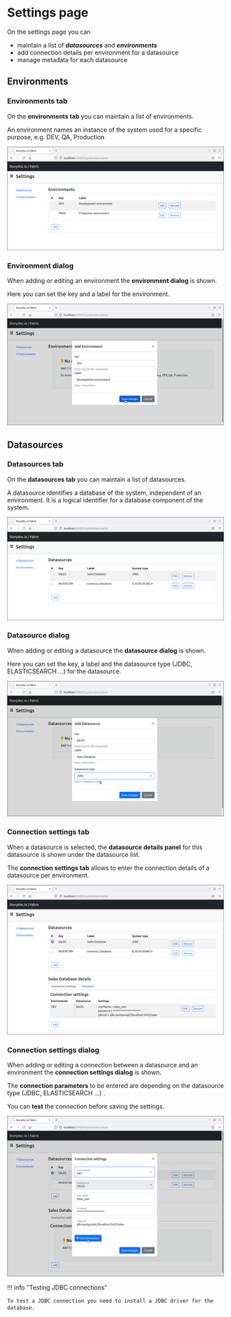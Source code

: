# Settings page

On the settings page you can 

- maintain a list of ___datasources___ and ___environments___
- add connection details per environment for a datasource
- manage metadata for each datasource

## Environments

### Environments tab

On the __environments tab__ you can maintain a list of environments.

An environment names an instance of the system used for a specific purpose, e.g. DEV, QA, Production

[![settings-page-environments]][settings-page-environments]

[settings-page-environments]: settings-page-environments.png

### Environment dialog 

When adding or editing an environment the __environment dialog__ is shown.

Here you can set the key and a label for the environment.

[![settings-page-add-environment]][settings-page-add-environment]

[settings-page-add-environment]: settings-page-add-environment.png


## Datasources

### Datasources tab

On the __datasources tab__ you can maintain a list of datasources.

A datasource identifies a database of the system, independent of an environment. It is a logical identifier for a database component of the system. 

[![settings-page-datasources]][settings-page-datasources]

[settings-page-datasources]: settings-page-datasources.png

### Datasource dialog

When adding or editing a datasource the __datasource dialog__ is shown.

Here you can set the key, a label and the datasource type (JDBC, ELASTICSEARCH ...) for the datasource.

[![settings-page-add-datasource]][settings-page-add-datasource]

[settings-page-add-datasource]: settings-page-add-datasource.png


### Connection settings tab

When a datasource is selected, the __datasource details panel__ for this datasource is shown under the datasource list.

The __connection settings tab__ allows to enter the connection details of a datasource per environment.

[![settings-page-connection-settings-tab]][settings-page-connection-settings-tab]

[settings-page-connection-settings-tab]: settings-page-connection-settings-tab.png

### Connection settings dialog

When adding or editing a connection between a datasource and an environment the __connection settings dialog__ is shown.

The __connection parameters__ to be entered are depending on the datasource type (JDBC, ELASTICSEARCH ...) .

You can __test__ the connection before saving the settings.

[![settings-page-add-connection-settings]][settings-page-add-connection-settings]

[settings-page-add-connection-settings]: settings-page-add-connection-settings.png

!!! info "Testing JDBC connections"

    To test a JDBC connection you need to install a JDBC driver for the database.  